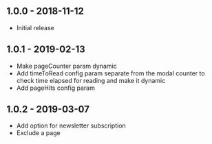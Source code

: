 ## 1.0.0 - 2018-11-12

- Initial release

## 1.0.1 - 2019-02-13

- Make pageCounter param dynamic
- Add timeToRead  config param separate from the modal counter to check time elapsed for reading  and make it dynamic
- Add pageHits config param


## 1.0.2 - 2019-03-07

- Add option for newsletter subscription
- Exclude a page

